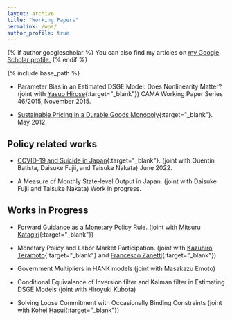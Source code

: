 ```yaml
---
layout: archive
title: "Working Papers"
permalink: /wps/
author_profile: true
---
```


{% if author.googlescholar %}
  You can also find my articles on <u><a href="{{author.googlescholar}}">my Google Scholar profile</a>.</u>
{% endif %}

{% include base_path %}

* Parameter Bias in an Estimated DSGE Model: Does Nonlinearity Matter? (joint with [Yasuo Hirose](https://sites.google.com/site/yasuohirose/){:target="_blank"}) CAMA Working Paper Series 46/2015, November 2015.

<!-- * [Applying Precomputation of Integrals to Nonlinear DSGE Models with Occasionally Binding Constraints](/files/method012419.pdf){:target="_blank"}. January 2019. -->

<!-- ### *Others:* -->

* [Sustainable Pricing in a Durable Goods Monopoly](/files/NASM2013-492.pdf){:target="_blank"}. May 2012.

## Policy related works

* [COVID-19 and Suicide in Japan](https://drive.google.com/file/d/1JZ1UbFPN16eEmt5VBD3jUJtkp8-pZVlu/view){:target="_blank"}. (joint with Quentin Batista, Daisuke Fujii, and Taisuke Nakata) June 2022.

* A Measure of Monthly State-level Output in Japan. (joint with Daisuke Fujii and Taisuke Nakata) Work in progress.

## Works in Progress

* Forward Guidance as a Monetary Policy Rule. (joint with [Mitsuru Katagiri](https://sites.google.com/site/mitsurukatagiri/){:target="_blank"})

* Monetary Policy and Labor Market Participation. (joint with [Kazuhiro Teramoto](https://sites.google.com/view/kazuhiroteramoto/home){:target="_blank"} and [Francesco Zanetti](https://users.ox.ac.uk/~wadh4073/){:target="_blank"})

* Government Multipliers in HANK models (joint with Masakazu Emoto)

* Conditional Equivalence of Inversion filter and Kalman filter in Estimating DSGE Models (joint with Hiroyuki Kubota)

* Solving Loose Commitment with Occasionally Binding Constraints (joint with [Kohei Hasui](https://khas.bitbucket.io/){:target="_blank"})